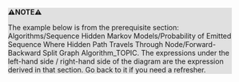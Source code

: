 <div style="margin:2em; background-color: #e0e0e0;">

<strong>⚠️NOTE️️️⚠️</strong>

The example below is from the prerequisite section: Algorithms/Sequence Hidden Markov Models/Probability of Emitted Sequence Where Hidden Path Travels Through Node/Forward-Backward Split Graph Algorithm_TOPIC. The expressions under the left-hand side / right-hand side of the diagram are the expression derived in that section. Go back to it if you need a refresher.
</div>


